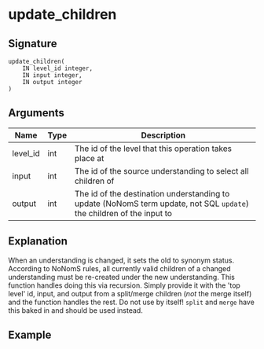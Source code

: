 # update_children

## Signature
    update_children(
        IN level_id integer,
        IN input integer,
        IN output integer
    )

## Arguments
| Name     | Type | Description                                                                                                           |
| -------- | ---- | --------------------------------------------------------------------------------------------------------------------- |
| level_id | int  | The id of the level that this operation takes place at                                                                |
| input    | int  | The id of the source understanding to select all children of                                                          |
| output   | int  | The id of the destination understanding to update (NoNomS term update, not SQL `update`) the children of the input to |


## Explanation
When an understanding is changed, it sets the old to synonym status. According to NoNomS rules, all currently valid children of a changed understanding must be re-created under the new understanding. This function handles doing this via recursion. Simply provide it with the 'top level' id, input, and output from a split/merge children (*not* the merge itself) and the function handles the rest. Do not use by itself! `split` and `merge` have this baked in and should be used instead.

## Example